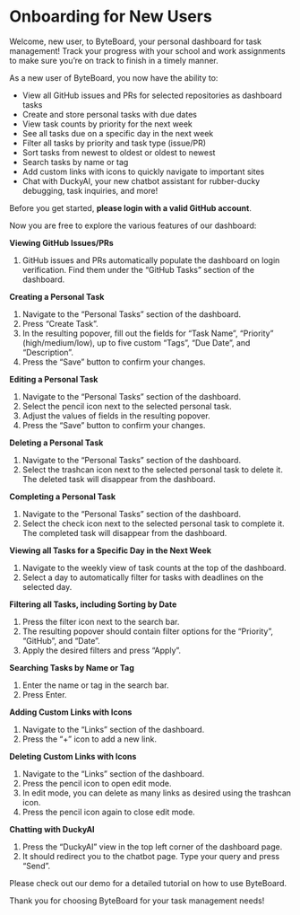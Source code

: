# Onboarding for New Users

Welcome, new user, to ByteBoard, your personal dashboard for task management! Track your progress with your school and work assignments to make sure you’re on track to finish in a timely manner.

As a new user of ByteBoard, you now have the ability to:
- View all GitHub issues and PRs for selected repositories as dashboard tasks
- Create and store personal tasks with due dates
- View task counts by priority for the next week
- See all tasks due on a specific day in the next week
- Filter all tasks by priority and task type (issue/PR)
- Sort tasks from newest to oldest or oldest to newest
- Search tasks by name or tag
- Add custom links with icons to quickly navigate to important sites
- Chat with DuckyAI, your new chatbot assistant for rubber-ducky debugging, task inquiries, and more!

Before you get started, **please login with a valid GitHub account**. 

Now you are free to explore the various features of our dashboard:

**Viewing GitHub Issues/PRs**
1. GitHub issues and PRs automatically populate the dashboard on login verification. Find them under the “GitHub Tasks” section of the dashboard.

**Creating a Personal Task**
1. Navigate to the “Personal Tasks” section of the dashboard. 
2. Press “Create Task”. 
3. In the resulting popover, fill out the fields for “Task Name”, “Priority” (high/medium/low), up to five custom “Tags”, “Due Date”, and “Description”.
4. Press the “Save” button to confirm your changes.

**Editing a Personal Task**
1. Navigate to the “Personal Tasks” section of the dashboard. 
2. Select the pencil icon next to the selected personal task.
3. Adjust the values of fields in the resulting popover.
4. Press the “Save” button to confirm your changes.

**Deleting a Personal Task**
1. Navigate to the “Personal Tasks” section of the dashboard. 
2. Select the trashcan icon next to the selected personal task to delete it. The deleted task will disappear from the dashboard.

**Completing a Personal Task**
1. Navigate to the “Personal Tasks” section of the dashboard. 
2. Select the check icon next to the selected personal task to complete it. The completed task will disappear from the dashboard.

**Viewing all Tasks for a Specific Day in the Next Week**
1. Navigate to the weekly view of task counts at the top of the dashboard.
2. Select a day to automatically filter for tasks with deadlines on the selected day.

**Filtering all Tasks, including Sorting by Date**
1. Press the filter icon next to the search bar.
2. The resulting popover should contain filter options for the “Priority”, “GitHub”, and “Date”.
3. Apply the desired filters and press “Apply”.

**Searching Tasks by Name or Tag**
1. Enter the name or tag in the search bar.
2. Press Enter.

**Adding Custom Links with Icons**
1. Navigate to the “Links” section of the dashboard.
2. Press the “+” icon to add a new link.

**Deleting Custom Links with Icons**
1. Navigate to the “Links” section of the dashboard.
2. Press the pencil icon to open edit mode. 
3. In edit mode, you can delete as many links as desired using the trashcan icon.
4. Press the pencil icon again to close edit mode.

**Chatting with DuckyAI**
1. Press the “DuckyAI” view in the top left corner of the dashboard page.
2. It should redirect you to the chatbot page. Type your query and press “Send”.

Please check out our demo for a detailed tutorial on how to use ByteBoard.

Thank you for choosing ByteBoard for your task management needs!
